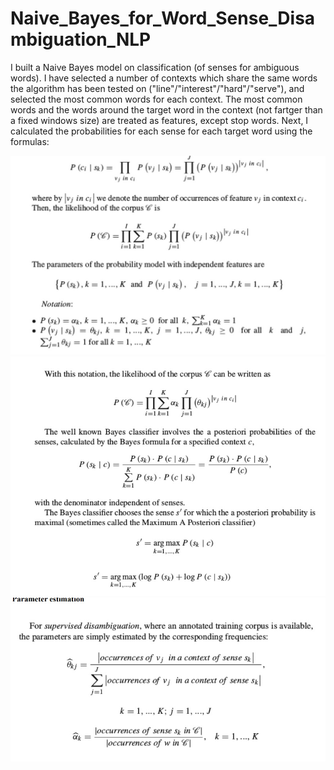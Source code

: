 # Naive_Bayes_for_Word_Sense_Disambiguation_NLP

I built a Naive Bayes model on classification (of senses for ambiguous words). I have selected a number of contexts which share the same words the algorithm has been tested on ("line"/"interest"/"hard"/"serve"), and selected the most common words for each context.
The most common words and the words around the target word in the context (not fartger than a fixed windows size) are treated as features, except stop words.
Next, I calculated the probabilities for each sense for each target word using the formulas:

![image](/images/formula1.jpg)
![image](/images/formula2.jpg)
![image](/images/formula3.jpg)
